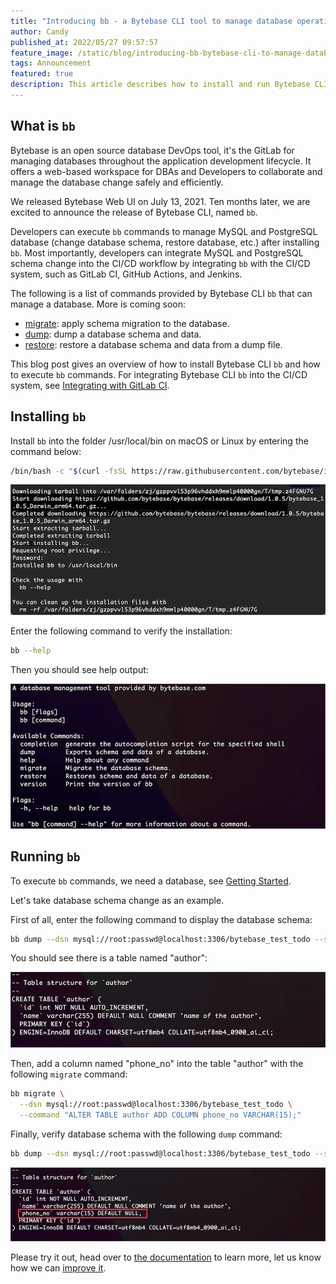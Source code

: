 ```yaml
---
title: "Introducing bb - a Bytebase CLI tool to manage database operations"
author: Candy
published_at: 2022/05/27 09:57:57
feature_image: /static/blog/introducing-bb-bytebase-cli-to-manage-database-operations/bb.webp
tags: Announcement
featured: true
description: This article describes how to install and run Bytebase CLI bb
---
```


## What is `bb`

Bytebase is an open source database DevOps tool, it's the GitLab for managing databases throughout the application development lifecycle. It offers a web-based workspace for DBAs and Developers to collaborate and manage the database change safely and efficiently.

We released Bytebase Web UI on July 13, 2021. Ten months later, we are excited to announce the release of Bytebase CLI, named `bb`.

Developers can execute `bb` commands to manage MySQL and PostgreSQL database (change database schema, restore database, etc.) after installing `bb`. Most importantly, developers can integrate MySQL and PostgreSQL schema change into the CI/CD workflow by integrating `bb` with the CI/CD system, such as GitLab CI, GitHub Actions, and Jenkins.

The following is a list of commands provided by Bytebase CLI `bb` that can manage a database. More is coming soon:

- [migrate](/docs/cli/overview#migrate): apply schema migration to the database.
- [dump](/docs/cli/overview#dump): dump a database schema and data.
- [restore](/docs/cli/overview#restore): restore a database schema and data from a dump file.

This blog post gives an overview of how to install Bytebase CLI `bb` and how to execute `bb` commands. For integrating Bytebase CLI `bb` into the CI/CD system, see [Integrating with GitLab CI](/docs/cli/integrate-with-gitlab).

## Installing `bb`

Install `bb` into the folder /usr/local/bin on macOS or Linux by entering the command below:

```bash
/bin/bash -c "$(curl -fsSL https://raw.githubusercontent.com/bytebase/install/HEAD/install.sh)"
```

![installation](/static/blog/introducing-bb-bytebase-cli-to-manage-database-operations/bb-installing.webp)

Enter the following command to verify the installation:

```bash
bb --help
```

Then you should see help output:

![help information](/static/blog/introducing-bb-bytebase-cli-to-manage-database-operations/bb-help.webp)

## Running `bb`

To execute `bb` commands, we need a database, see [Getting Started](/docs/cli/overview#start-a-local-mysql-server-via-docker).

Let's take database schema change as an example.

First of all, enter the following command to display the database schema:

```bash
bb dump --dsn mysql://root:passwd@localhost:3306/bytebase_test_todo --schema-only
```

You should see there is a table named "author":

![the table named "author"](/static/blog/introducing-bb-bytebase-cli-to-manage-database-operations/bb-before-change.webp)

Then, add a column named "phone_no" into the table "author" with the following `migrate` command:

```bash
bb migrate \
  --dsn mysql://root:passwd@localhost:3306/bytebase_test_todo \
  --command "ALTER TABLE author ADD COLUMN phone_no VARCHAR(15);"
```

Finally, verify database schema with the following `dump` command:

```bash
bb dump --dsn mysql://root:passwd@localhost:3306/bytebase_test_todo --schema-only
```

![The schema of the table is changed](/static/blog/introducing-bb-bytebase-cli-to-manage-database-operations/bb-after-change.webp)

Please try it out, head over to [the documentation](/docs/cli/overview) to learn more, let us know how we can [improve it](https://github.com/bytebase/bytebase/issues).
